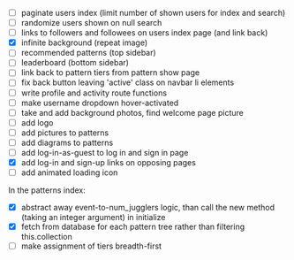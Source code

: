 - [ ] paginate users index (limit number of shown users for index and search)
- [ ] randomize users shown on null search
- [ ] links to followers and followees on users index page (and link back)
- [x] infinite background (repeat image)
- [ ] recommended patterns (top sidebar)
- [ ] leaderboard (bottom sidebar)
- [ ] link back to pattern tiers from pattern show page
- [ ] fix back button leaving 'active' class on navbar li elements
- [ ] write profile and activity route functions
- [ ] make username dropdown hover-activated
- [ ] take and add background photos, find welcome page picture
- [ ] add logo
- [ ] add pictures to patterns
- [ ] add diagrams to patterns
- [ ] add log-in-as-guest to log in and sign in page
- [x] add log-in and sign-up links on opposing pages
- [ ] add animated loading icon

In the patterns index:
- [x] abstract away event-to-num_jugglers logic, than call the new method (taking an integer argument) in initialize
- [x] fetch from database for each pattern tree rather than filtering this.collection
- [ ] make assignment of tiers breadth-first

